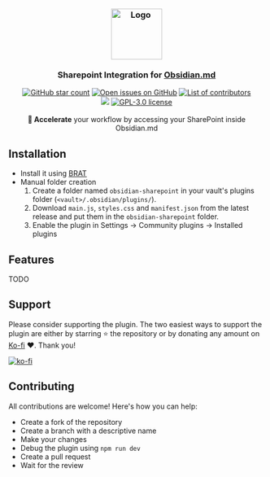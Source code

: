 <h3 align="center">
    <picture>
        <source media="(prefers-color-scheme: dark)" srcset="./assets/logo-dark.svg">
        <img alt="Logo" src="./assets/logo-light.svg" width="100">
    </picture><br/><br/>
	Sharepoint Integration for <a href="https://obsidian.md">Obsidian.md</a>
</h3>

<p align="center">
    <a href="https://github.com/Developer-Mike/obsidian-sharepoint/stargazers"><img src="https://img.shields.io/github/stars/Developer-Mike/obsidian-sharepoint?colorA=363a4f&colorB=e0ac00&style=for-the-badge" alt="GitHub star count"></a>
    <a href="https://github.com/Developer-Mike/obsidian-sharepoint/issues"><img src="https://img.shields.io/github/issues/Developer-Mike/obsidian-sharepoint?colorA=363a4f&colorB=e93147&style=for-the-badge" alt="Open issues on GitHub"></a>
    <a href="https://github.com/Developer-Mike/obsidian-sharepoint/contributors"><img src="https://img.shields.io/github/contributors/Developer-Mike/obsidian-sharepoint?colorA=363a4f&colorB=08b94e&style=for-the-badge" alt="List of contributors"></a>
    <br/>
	<a href="https://obsidian.md/plugins?id=sharepoint"><img src="https://img.shields.io/endpoint?url=https://scambier.xyz/obsidian-endpoints/sharepoint.json&style=for-the-badge&colorA=363a4f&colorB=d53984"/></a>
    <a href="./LICENSE"><img src="https://img.shields.io/static/v1.svg?style=for-the-badge&label=License&message=GPL-3.0&colorA=363a4f&colorB=b7bdf8" alt="GPL-3.0 license"/></a>
    <br/><br/>
    <b>👥 Accelerate</b> your workflow by accessing your SharePoint inside Obsidian.md
</p>

## Installation
<ul>
    <li>Install it using <a href="https://github.com/TfTHacker/obsidian42-brat">BRAT</a></li>
    <li>Manual folder creation
        <ol>
            <li>Create a folder named <code>obsidian-sharepoint</code> in your vault's plugins folder (<code>&lt;vault&gt;/.obsidian/plugins/</code>).</li>
            <li>Download <code>main.js</code>, <code>styles.css</code> and <code>manifest.json</code> from the latest release and put them in the <code>obsidian-sharepoint</code> folder.</li>
            <li>Enable the plugin in Settings -> Community plugins -> Installed plugins</li>
        </ol>
    </li>
</ul>

## Features
TODO

## Support
Please consider supporting the plugin. The two easiest ways to support the plugin are either by starring ⭐ the repository or by donating any amount on [Ko-fi](https://ko-fi.com/X8X27IA08) ❤️. Thank you!

[![ko-fi](https://ko-fi.com/img/githubbutton_sm.svg)](https://ko-fi.com/X8X27IA08)

## Contributing
All contributions are welcome! Here's how you can help:
- Create a fork of the repository
- Create a branch with a descriptive name
- Make your changes
- Debug the plugin using `npm run dev`
- Create a pull request
- Wait for the review
